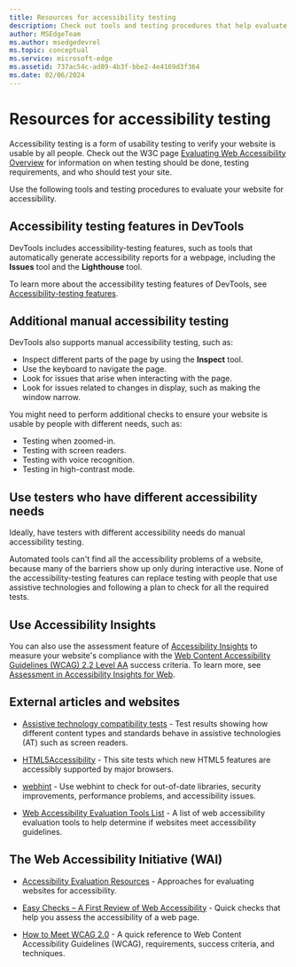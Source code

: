 ```yaml
---
title: Resources for accessibility testing
description: Check out tools and testing procedures that help evaluate a website's accessibility.
author: MSEdgeTeam
ms.author: msedgedevrel
ms.topic: conceptual
ms.service: microsoft-edge
ms.assetid: 737ac54c-ad89-4b3f-bbe2-4e4169d3f364
ms.date: 02/06/2024
---
```

# Resources for accessibility testing

Accessibility testing is a form of usability testing to verify your website is usable by all people. Check out the W3C page [Evaluating Web Accessibility Overview](https://www.w3.org/WAI/test-evaluate) for information on when testing should be done, testing requirements, and who should test your site.

Use the following tools and testing procedures to evaluate your website for accessibility.


<!-- ====================================================================== -->
## Accessibility testing features in DevTools

DevTools includes accessibility-testing features, such as tools that automatically generate accessibility reports for a webpage, including the **Issues** tool and the **Lighthouse** tool.

To learn more about the accessibility testing features of DevTools, see [Accessibility-testing features](../devtools-guide/accessibility/reference.md).


<!-- ====================================================================== -->
## Additional manual accessibility testing

DevTools also supports manual accessibility testing, such as:

* Inspect different parts of the page by using the **Inspect** tool.
* Use the keyboard to navigate the page.
* Look for issues that arise when interacting with the page.
* Look for issues related to changes in display, such as making the window narrow.

You might need to perform additional checks to ensure your website is usable by people with different needs, such as:

* Testing when zoomed-in.
* Testing with screen readers.
* Testing with voice recognition.
* Testing in high-contrast mode.


<!-- ====================================================================== -->
## Use testers who have different accessibility needs

Ideally, have testers with different accessibility needs do manual accessibility testing.

Automated tools can't find all the accessibility problems of a website, because many of the barriers show up only during interactive use.  None of the accessibility-testing features can replace testing with people that use assistive technologies and following a plan to check for all the required tests.


<!-- ====================================================================== -->
## Use Accessibility Insights

You can also use the assessment feature of [Accessibility Insights](https://accessibilityinsights.io) to measure your website's compliance with the [Web Content Accessibility Guidelines (WCAG) 2.2 Level AA](https://www.w3.org/WAI/WCAG22/quickref/?versions=2.2&levels=aaa) success criteria. To learn more, see [Assessment in Accessibility Insights for Web](https://accessibilityinsights.io/docs/en/web/getstarted/assessment/).


<!-- ====================================================================== -->
## External articles and websites

*  [Assistive technology compatibility tests](http://www.powermapper.com/tests) - Test results showing how different content types and standards behave in assistive technologies (AT) such as screen readers.

*  [HTML5Accessibility](https://html5accessibility.com) - This site tests which new HTML5 features are accessibly supported by major browsers.

*  [webhint](https://webhint.io) - Use webhint to check for out-of-date libraries, security improvements, performance problems, and accessibility issues.

*  [Web Accessibility Evaluation Tools List](https://www.w3.org/WAI/ER/tools/index.html) - A list of web accessibility evaluation tools to help determine if websites meet accessibility guidelines.


<!-- ====================================================================== -->
## The Web Accessibility Initiative (WAI)

*  [Accessibility Evaluation Resources](https://www.w3.org/WAI/eval/Overview.html) - Approaches for evaluating websites for accessibility.

*  [Easy Checks – A First Review of Web Accessibility](https://www.w3.org/WAI/eval/preliminary.html) - Quick checks that help you assess the accessibility of a web page.

*  [How to Meet WCAG 2.0](https://www.w3.org/WAI/WCAG20/quickref) - A quick reference to Web Content Accessibility Guidelines (WCAG), requirements, success criteria, and techniques.
